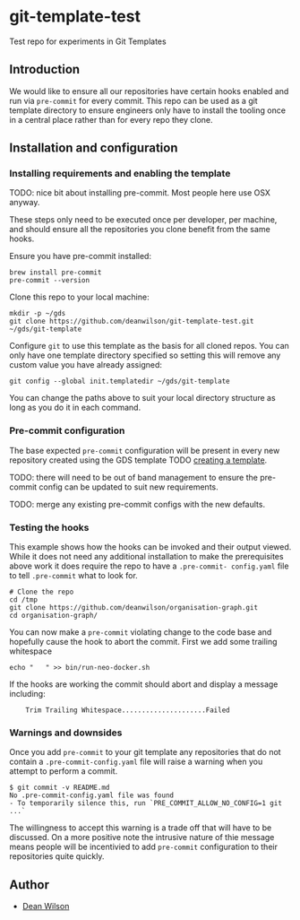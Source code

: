 # git-template-test
Test repo for experiments in Git Templates

## Introduction

We would like to ensure all our repositories have certain hooks enabled
and run via `pre-commit` for every commit. This repo can be used as a
git template directory to ensure engineers only have to install the
tooling once in a central place rather than for every repo they clone.

## Installation and configuration

### Installing requirements and enabling the template

TODO: nice bit about installing pre-commit. Most people here use OSX anyway.

These steps only need to be executed once per developer, per machine,
and should ensure all the repositories you clone benefit from the
same hooks.

Ensure you have pre-commit installed:

    brew install pre-commit
    pre-commit --version

Clone this repo to your local machine:

    mkdir -p ~/gds
    git clone https://github.com/deanwilson/git-template-test.git ~/gds/git-template

Configure `git` to use this template as the basis for all cloned repos.
You can only have one template directory specified so setting this will
remove any custom value you have already assigned:

    git config --global init.templatedir ~/gds/git-template

You can change the paths above to suit your local directory structure as
long as you do it in each command.

### Pre-commit configuration

The base expected `pre-commit` configuration will be present in every new repository created using
the GDS template TODO
[creating a template](https://help.github.com/en/github/creating-cloning-and-archiving-repositories/creating-a-template-repository).

TODO: there will need to be out of band management to ensure the pre-
commit config can be updated to suit new requirements.

TODO: merge any existing pre-commit configs with the new defaults.

### Testing the hooks

This example shows how the hooks can be invoked and their output viewed.
While it does not need any additional installation to make the
prerequisites above work it does require the repo to have a `.pre-commit-
config.yaml` file to tell `.pre-commit` what to look for.

    # Clone the repo
    cd /tmp
    git clone https://github.com/deanwilson/organisation-graph.git
    cd organisation-graph/

You can now make a `pre-commit` violating change to the code base and
hopefully cause the hook to abort the commit. First we add some trailing whitespace

    echo "   " >> bin/run-neo-docker.sh

If the hooks are working the commit should abort and display a message including:

        Trim Trailing Whitespace.....................Failed

### Warnings and downsides

Once you add `pre-commit` to your git template any repositories that do not contain
a `.pre-commit-config.yaml` file will raise a warning when you attempt to perform a commit.

    $ git commit -v README.md
    No .pre-commit-config.yaml file was found
    - To temporarily silence this, run `PRE_COMMIT_ALLOW_NO_CONFIG=1 git ...`

The willingness to accept this warning is a trade off that will have to
be discussed. On a more positive note the intrusive nature of thie
message means people will be incentivied to add `pre-commit`
configuration to their repositories quite quickly.

## Author

 * [Dean Wilson](https://www.unixdaemon.net) 
